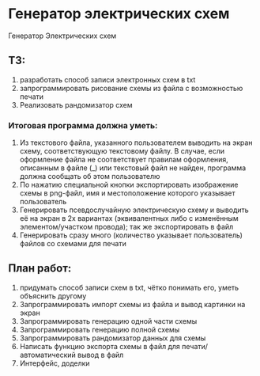 # Генератор электрических схем
Генератор Электрических схем
## ТЗ:
1) разработать способ записи электронных схем в txt
2) запрограммировать рисование схемы из файла с возможностью печати
3) Реализовать рандомизатор схем
### Итоговая программа должна уметь:
1) Из текстового файла, указанного пользователем выводить на экран схему, соответствующую текстовому файлу. В случае, если оформление файла не соответствует правилам оформления, описанным в файле (_) или текстовый файл не найден, программа должна сообщать об этом пользователю
2) По нажатию специальной кнопки экспортировать изображение схемы в png-файл, имя и местоположение которого указывает пользователь
3) Генерировать псевдослучайную электрическую схему и выводить её на экран в 2х вариантах (эквивалентных либо с изменённым элементом/участком провода); так же экспортировать в файл
4) Генерировать сразу много (количество указывает пользователь) файлов со схемами для печати 

## План работ:
1) придумать способ записи схем в txt, чётко понимать его, уметь объяснить другому
2) Запрограммировать импорт схемы из файла и вывод картинки на экран
3) Запрограммировать генерацию одной части схемы
4) Запрограммировать генерацию полной схемы
5) Запрограммировать рандомизатор данных для схемы
6) Написать функцию экспорта схемы в файл для печати/автоматический вывод в файл
7) Интерфейс, доделки
